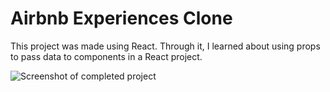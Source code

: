 # Airbnb Experiences Clone

This project was made using React. Through it, I learned about using props to pass data to components in a React project.

![Screenshot of completed project]("airbnb-experiences-clone.jpeg?raw=true")